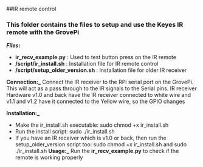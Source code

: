 ##IR remote control

### This folder contains the files to setup and use the Keyes IR remote with the GrovePi

**_Files:_**
- **ir_recv_example.py** : Used to test button press on the IR remote
- **/script/ir_install.sh** : Installation file for IR remote control
- **/script/setup_older_version.sh** : Installation file for older IR receiver

**Connection:_**
Connect the IR receiver to the RPi serial port on the GrovePi. This will act as a pass through to the IR signals to the Serial pins. 
IR receiver Hardware v1.0 and back have the IR receiver connected to white wire and v1.1 and v1.2 have it connected to the Yellow wire, so the GPIO changes

**Installation:_**
- Make the ir_install.sh executable: sudo chmod +x ir_install.sh
- Run the install script: sudo ./ir_install.sh
- If you have an IR receiver which is v1.0 or back, then run the setup_older_version script too: sudo chmod +x ir_install.sh and sudo ./ir_install.sh
**Usage:_**
Run the **ir_recv_example.py** to check if the remote is working properly